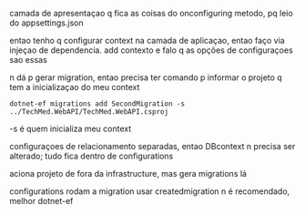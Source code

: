 camada de apresentaçao q fica as coisas do onconfiguring metodo, pq leio do appsettings.json

entao tenho q configurar context na camada de aplicaçao, entao faço via injeçao de dependencia. add contexto e falo q as opções de configuraçoes sao essas

n dá p gerar migration, entao precisa ter comando p informar o projeto q tem a inicializaçao do meu context

```
dotnet-ef migrations add SecondMigration -s ../TechMed.WebAPI/TechMed.WebAPI.csproj
````

-s é quem inicializa meu context


configuraçoes de relacionamento separadas, entao DBcontext n precisa ser alterado; tudo fica dentro de configurations

aciona projeto de fora da infrastructure, mas gera migrations lá


configurations rodam a migration
usar createdmigration n é recomendado, melhor dotnet-ef